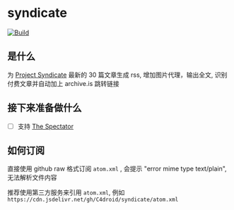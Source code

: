 # syndicate

[![Build](https://github.com/C4droid/syndicate/actions/workflows/main.yml/badge.svg)](https://github.com/C4droid/syndicate/actions/workflows/main.yml)

## 是什么

为 [Project Syndicate](https://www.project-syndicate.org) 最新的 30 篇文章生成 rss, 增加图片代理，输出全文, 识别付费文章并自动加上 archive.is 跳转链接


## 接下来准备做什么

- [ ] 支持 [The Spectator](https://spectator.co.uk/)

## 如何订阅

直接使用 github raw 格式订阅 `atom.xml` , 会提示 "error mime type text/plain", 无法解析文件内容

推荐使用第三方服务来引用 `atom.xml`, 例如 `https://cdn.jsdelivr.net/gh/C4droid/syndicate/atom.xml`
